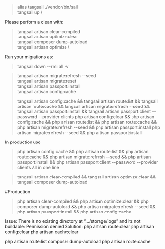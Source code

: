 > alias tangsail ./vendor/bin/sail \
> tangsail up \

Please perform a clean with:
> tangsail  artisan clear-compiled \
> tangsail  artisan optimize:clear \
> tangsail composer dump-autoload \
> tangsail  artisan optimize \

Run your migrations as:
> tangsail down --rmi all -v

> tangsail artisan migrate:refresh --seed \
> tangsail artisan migrate:reset \
> tangsail artisan passport:install \
> tangsail artisan config:cache
> 
> tangsail artisan config:cache && tangsail artisan route:list && tangsail artisan route:cache && tangsail artisan migrate:refresh --seed && tangsail artisan passport:install &&  tangsail artisan passport:client --password --provider clients
> php artisan config:clear && php artisan config:cache && php artisan route:list && php artisan route:cache && php artisan migrate:refresh --seed && php artisan passport:install
> php artisan migrate:refresh --seed && php artisan passport:install
 

In production use
>  php artisan config:cache && php artisan route:list && php artisan route:cache && php artisan migrate:refresh --seed && php artisan passport:install &&  php artisan passport:client --password --provider clients
All in one line

> tangsail  artisan clear-compiled && tangsail  artisan optimize:clear && tangsail composer dump-autoload 


#Production

> php  artisan clear-compiled && php  artisan optimize:clear && php composer dump-autoload && php artisan migrate:refresh --seed && php artisan passport:install && php artisan config:cache

Issue:
There is no existing directory at “…/storage/logs” and its not buildable: Permission denied
Solution:
php artisan route:clear
php artisan config:clear
php artisan cache:clear


php  artisan route:list
composer dump-autoload
php artisan route:cache

